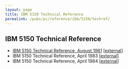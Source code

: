 ```yaml
---
layout: page
title: IBM 5150 Technical Reference
permalink: /pubs/pc/reference/ibm/5150/techref/
---
```


IBM 5150 Technical Reference
---

* [IBM 5150 Technical Reference, August 1981](/pubs/pc/reference/ibm/5150/techref/1981-08/) [[external](http://www.minuszerodegrees.net/manuals/IBM_5150_Technical_Reference_6025005_AUG81.pdf)]
* IBM 5150 Technical Reference, April 1983 [[external](http://bitsavers.informatik.uni-stuttgart.de/pdf/ibm/pc/pc/1502234_PC_Technical_Reference_Apr83.pdf)]
* IBM 5150 Technical Reference, April 1984 [[external](http://www.minuszerodegrees.net/manuals/IBM_5150_Technical_Reference_6322507_APR84.pdf)]
